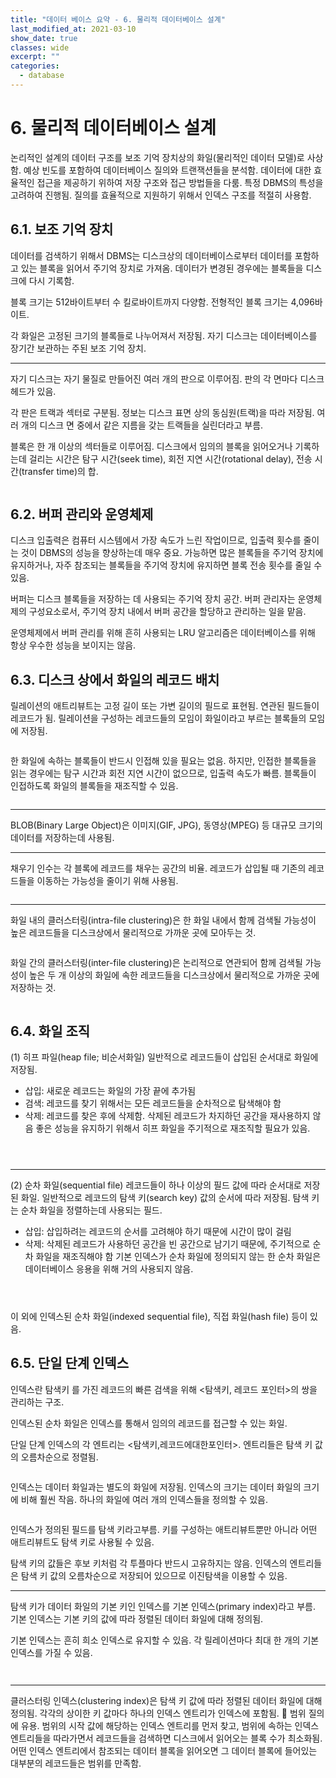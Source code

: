 ```yaml
---
title: "데이터 베이스 요약 - 6. 물리적 데이터베이스 설계"
last_modified_at: 2021-03-10
show_date: true
classes: wide
excerpt: ""
categories:
  - database
---
```


# 6. 물리적 데이터베이스 설계
논리적인 설계의 데이터 구조를 보조 기억 장치상의 화일(물리적인 데이터 모델)로 사상함. 
예상 빈도를 포함하여 데이터베이스 질의와 트랜잭션들을 분석함. 
데이터에 대한 효율적인 접근을 제공하기 위하여 저장 구조와 접근 방법들을 다룸. 
특정 DBMS의 특성을 고려하여 진행됨. 
질의를 효율적으로 지원하기 위해서 인덱스 구조를 적절히 사용함. 

## 6.1. 보조 기억 장치
데이터를 검색하기 위해서 DBMS는 디스크상의 데이터베이스로부터 데이터를 포함하고 있는 블록을 읽어서 주기억 장치로 가져옴. 
데이터가 변경된 경우에는 블록들을 디스크에 다시 기록함. 

블록 크기는 512바이트부터 수 킬로바이트까지 다양함. 
전형적인 블록 크기는 4,096바이트. 

각 화일은 고정된 크기의 블록들로 나누어져서 저장됨. 
자기 디스크는 데이터베이스를 장기간 보관하는 주된 보조 기억 장치. 

---

자기 디스크는 자기 물질로 만들어진 여러 개의 판으로 이루어짐. 
판의 각 면마다 디스크 헤드가 있음. 

각 판은 트랙과 섹터로 구분됨. 
정보는 디스크 표면 상의 동심원(트랙)을 따라 저장됨. 
여러 개의 디스크 면 중에서 같은 지름을 갖는 트랙들을 실린더라고 부름. 

블록은 한 개 이상의 섹터들로 이루어짐. 
디스크에서 임의의 블록을 읽어오거나 기록하는데 걸리는 시간은 탐구 시간(seek time), 회전 지연 시간(rotational delay), 전송 시간(transfer time)의 합. 

<figure style="width: 600px" class="align-center">
 	<img src="{{ '/assets/img/2021-03-09-database_system_6/1.png' }}" alt=""> 
</figure> 

## 6.2. 버퍼 관리와 운영체제
디스크 입출력은 컴퓨터 시스템에서 가장 속도가 느린 작업이므로, 입출력 횟수를 줄이는 것이 DBMS의 성능을 향상하는데 매우 중요. 
가능하면 많은 블록들을 주기억 장치에 유지하거나, 자주 참조되는 블록들을 주기억 장치에 유지하면 블록 전송 횟수를 줄일 수 있음. 

버퍼는 디스크 블록들을 저장하는 데 사용되는 주기억 장치 공간. 
버퍼 관리자는 운영체제의 구성요소로서, 주기억 장치 내에서 버퍼 공간을 할당하고 관리하는 일을 맡음. 

운영체제에서 버퍼 관리를 위해 흔히 사용되는 LRU 알고리즘은 데이터베이스를 위해 항상 우수한 성능을 보이지는 않음. 

## 6.3. 디스크 상에서 화일의 레코드 배치
릴레이션의 애트리뷰트는 고정 길이 또는 가변 길이의 필드로 표현됨. 
연관된 필드들이 레코드가 됨. 
릴레이션을 구성하는 레코드들의 모임이 화일이라고 부르는 블록들의 모임에 저장됨. 

<figure style="width: 600px" class="align-center">
 	<img src="{{ '/assets/img/2021-03-09-database_system_6/2.png' }}" alt=""> 
</figure> 

한 화일에 속하는 블록들이 반드시 인접해 있을 필요는 없음. 
하지만, 인접한 블록들을 읽는 경우에는 탐구 시간과 회전 지연 시간이 없으므로, 입출력 속도가 빠름. 
블록들이 인접하도록 화일의 블록들을 재조직할 수 있음. 

<figure style="width: 600px" class="align-center">
 	<img src="{{ '/assets/img/2021-03-09-database_system_6/3.png' }}" alt=""> 
</figure> 

---

BLOB(Binary Large Object)은 이미지(GIF, JPG), 동영상(MPEG) 등 대규모 크기의 데이터를 저장하는데 사용됨. 

---

채우기 인수는 각 블록에 레코드를 채우는 공간의 비율. 
레코드가 삽입될 때 기존의 레코드들을 이동하는 가능성을 줄이기 위해 사용됨. 

<figure style="width: 600px" class="align-center">
 	<img src="{{ '/assets/img/2021-03-09-database_system_6/4.png' }}" alt=""> 
</figure> 

---

화일 내의 클러스터링(intra-file clustering)은 
한 화일 내에서 함께 검색될 가능성이 높은 레코드들을 디스크상에서 물리적으로 가까운 곳에 모아두는 것. 

<figure style="width: 600px" class="align-center">
 	<img src="{{ '/assets/img/2021-03-09-database_system_6/5.png' }}" alt=""> 
</figure> 

화일 간의 클러스터링(inter-file clustering)은 
논리적으로 연관되어 함께 검색될 가능성이 높은 두 개 이상의 화일에 속한 레코드들을 디스크상에서 물리적으로 가까운 곳에 저장하는 것. 

<figure style="width: 600px" class="align-center">
 	<img src="{{ '/assets/img/2021-03-09-database_system_6/6.png' }}" alt=""> 
</figure> 

## 6.4. 화일 조직
(1) 히프 파일(heap file; 비순서화일)
일반적으로 레코드들이 삽입된 순서대로 화일에 저장됨. 
- 삽입: 새로운 레코드는 화일의 가장 끝에 추가됨 
- 검색: 레코드를 찾기 위해서는 모든 레코드들을 순차적으로 탐색해야 함 
- 삭제: 레코드를 찾은 후에 삭제함. 삭제된 레코드가 차지하던 공간을 재사용하지 않음 
좋은 성능을 유지하기 위해서 히프 화일을 주기적으로 재조직할 필요가 있음.

<figure style="width: 600px" class="align-center">
 	<img src="{{ '/assets/img/2021-03-09-database_system_6/7.png' }}" alt=""> 
</figure> 

<figure style="width: 600px" class="align-center">
 	<img src="{{ '/assets/img/2021-03-09-database_system_6/8.png' }}" alt=""> 
</figure> 

<figure style="width: 600px" class="align-center">
 	<img src="{{ '/assets/img/2021-03-09-database_system_6/9.png' }}" alt=""> 
</figure> 

---

(2) 순차 화일(sequential file)
레코드들이 하나 이상의 필드 값에 따라 순서대로 저장된 화일. 
일반적으로 레코드의 탐색 키(search key) 값의 순서에 따라 저장됨. 
탐색 키는 순차 화일을 정렬하는데 사용되는 필드. 
- 삽입: 삽입하려는 레코드의 순서를 고려해야 하기 때문에 시간이 많이 걸림 
- 삭제: 삭제된 레코드가 사용하던 공간을 빈 공간으로 남기기 때문에, 주기적으로 순차 화일을 재조직해야 함 
기본 인덱스가 순차 화일에 정의되지 않는 한 순차 화일은 데이터베이스 응용을 위해 거의 사용되지 않음. 

<figure style="width: 600px" class="align-center">
 	<img src="{{ '/assets/img/2021-03-09-database_system_6/10.png' }}" alt=""> 
</figure> 

<figure style="width: 600px" class="align-center">
 	<img src="{{ '/assets/img/2021-03-09-database_system_6/11.png' }}" alt=""> 
</figure> 

<figure style="width: 600px" class="align-center">
 	<img src="{{ '/assets/img/2021-03-09-database_system_6/12.png' }}" alt=""> 
</figure> 

이 외에 인덱스된 순차 화일(indexed sequential file), 직접 화일(hash file) 등이 있음. 

## 6.5. 단일 단계 인덱스
인덱스란 탐색키 를 가진 레코드의 빠른 검색을 위해 <탐색키, 레코드 포인터>의 쌍을 관리하는 구조. 

인덱스된 순차 화일은 인덱스를 통해서 임의의 레코드를 접근할 수 있는 화일. 

단일 단계 인덱스의 각 엔트리는 <탐색키,레코드에대한포인터>. 
엔트리들은 탐색 키 값의 오름차순으로 정렬됨.

<figure style="width: 600px" class="align-center">
 	<img src="{{ '/assets/img/2021-03-09-database_system_6/13.png' }}" alt=""> 
</figure> 

인덱스는 데이터 화일과는 별도의 화일에 저장됨. 
인덱스의 크기는 데이터 화일의 크기에 비해 훨씬 작음. 
하나의 화일에 여러 개의 인덱스들을 정의할 수 있음. 

<figure style="width: 600px" class="align-center">
 	<img src="{{ '/assets/img/2021-03-09-database_system_6/14.png' }}" alt=""> 
</figure> 

인덱스가 정의된 필드를 탐색 키라고부름. 
키를 구성하는 애트리뷰트뿐만 아니라 어떤 애트리뷰트도 탐색 키로 사용될 수 있음. 

탐색 키의 값들은 후보 키처럼 각 투플마다 반드시 고유하지는 않음. 
인덱스의 엔트리들은 탐색 키 값의 오름차순으로 저장되어 있으므로 이진탐색을 이용할 수 있음. 

---

탐색 키가 데이터 화일의 기본 키인 인덱스를 기본 인덱스(primary index)라고 부름. 
기본 인덱스는 기본 키의 값에 따라 정렬된 데이터 화일에 대해 정의됨. 

기본 인덱스는 흔히 희소 인덱스로 유지할 수 있음. 
각 릴레이션마다 최대 한 개의 기본 인덱스를 가질 수 있음.

<figure style="width: 600px" class="align-center">
 	<img src="{{ '/assets/img/2021-03-09-database_system_6/15.png' }}" alt=""> 
</figure> 

<figure style="width: 600px" class="align-center">
 	<img src="{{ '/assets/img/2021-03-09-database_system_6/16.png' }}" alt=""> 
</figure> 

---

클러스터링 인덱스(clustering index)은 탐색 키 값에 따라	정렬된 데이터 화일에 대해 정의됨. 
각각의 상이한 키 값마다 하나의 인덱스 엔트리가 인덱스에 포함됨. 

범위 질의에 유용. 
범위의 시작 값에 해당하는 인덱스 엔트리를 먼저 찾고, 
범위에 속하는 인덱스 엔트리들을 따라가면서 레코드들을 검색하면 디스크에서 읽어오는 블록 수가 최소화됨. 
어떤 인덱스 엔트리에서 참조되는 데이터 블록을 읽어오면 그 데이터 블록에 들어있는 대부분의 레코드들은 범위를 만족함. 




